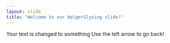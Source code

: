 ```yaml
---
layout: slide
title: "Welcome to our HolgerGlysing slide!"
---
```

Your text is changed to something
Use the left arrow to go back!
